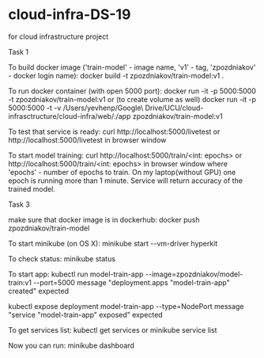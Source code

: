 # cloud-infra-DS-19
for cloud infrastructure project

Task 1

To build docker image ('train-model' - image name, 'v1' - tag, 'zpozdniakov' - docker login name):
docker build -t zpozdniakov/train-model:v1 .

To run docker container (with open 5000 port):
docker run -it -p 5000:5000 -t zpozdniakov/train-model:v1
or (to create volume as well)
docker run -it -p 5000:5000 -t -v /Users/yevhenp/Google\ Drive/UCU/cloud-infrasctructure/cloud-infra/web/:/app  zpozdniakov/train-model:v1

To test that service is ready:
curl http://localhost:5000/livetest
or
http://localhost:5000/livetest in browser window

To start model training:
curl http://localhost:5000/train/<int: epochs>
or
http://localhost:5000/train/<int: epochs> in browser window
where 'epochs' - number of epochs to train. On my laptop(without GPU) one epoch is running more than 1 minute.
Service will return accuracy of the trained model. 


Task 3

make sure that docker image is in dockerhub:
docker push zpozdniakov/train-model

To start minikube (on OS X):
minikube start --vm-driver hyperkit

To check status:
minikube status

To start app:
kubectl run model-train-app --image=zpozdniakov/model-train:v1 --port=5000
message "deployment.apps "model-train-app" created" expected

kubectl expose deployment model-train-app --type=NodePort
message "service "model-train-app" exposed" expected

To get services list:
kubectl get services
or
minikube service list

Now you can run:
minikube dashboard
